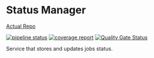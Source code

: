 # Status Manager

[Actual Repo](https://git.windmaker.net/musicmanager/status-manager)

 [![pipeline status](https://git.windmaker.net/musicmanager/Status-Manager/badges/master/pipeline.svg)](https://git.windmaker.net/musicmanager/Status-Manager/-/commits/master) [![coverage report](https://git.windmaker.net/musicmanager/Status-Manager/badges/master/coverage.svg)](https://git.windmaker.net/musicmanager/Status-Manager/-/commits/master) [![Quality Gate Status](https://sonarqube.windmaker.net/api/project_badges/measure?project=music-manager-Status-Manager&metric=alert_status)](https://sonarqube.windmaker.net/dashboard?id=music-manager-Status-Manager)

Service that stores and updates jobs status.
